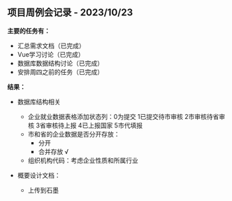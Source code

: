 ## 项目周例会记录 - 2023/10/23

**主要的任务有：**

- 汇总需求文档（已完成）
- Vue学习讨论（已完成）
- 数据库数据结构讨论（已完成）
- 安排周四之前的任务（已完成）

**结果：**

- 数据库结构相关
  - 企业就业数据表格添加状态列：0为提交 1已提交待市审核 2市审核待省审核 3省审核待上报 4已上报国家 5市代填报
  - 市和省的企业数据是否分开存放：
    - 分开
    - 合并存放 √
  - 组织机构代码：考虑企业性质和所属行业

- 概要设计文档：

  - 上传到石墨

  